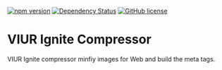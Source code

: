 [![npm version](https://badge.fury.io/js/viur-ignite-compressor.svg)](https://badge.fury.io/js/viur-ignite-compressor)
[![Dependency Status](https://david-dm.org/viur-ignite/viur-ignite-compressor.svg)](https://david-dm.org/viur-ignite/viur-ignite-compressor)
[![GitHub license](https://img.shields.io/badge/license-GPL-blue.svg)](https://raw.githubusercontent.com/viur-ignite/viur-ignite-js/master/LICENSE)

# VIUR Ignite Compressor

VIUR Ignite compressor minfiy images for Web and build the meta tags.
